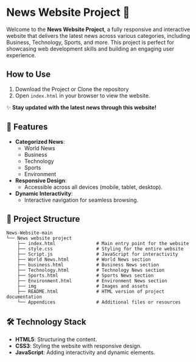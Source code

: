 # News Website Project 📰

Welcome to the **News Website Project**, a fully responsive and interactive website that delivers the latest news across various categories, including Business, Technology, Sports, and more. This project is perfect for showcasing web development skills and building an engaging user experience.

## How to Use

1. Download the Project or Clone the repository
2. Open `index.html` in your browser to view the website.

✨ **Stay updated with the latest news through this website!**

## 🚀 Features

- **Categorized News**:
  - World News
  - Business
  - Technology
  - Sports
  - Environment
- **Responsive Design**:
  - Accessible across all devices (mobile, tablet, desktop).
- **Dynamic Interactivity**:
  - Interactive navigation for seamless browsing.

## 📂 Project Structure

```
News-Website-main
└── News website project
    ├── index.html               # Main entry point for the website
    ├── style.css                # Styling for the entire website
    ├── Script.js                # JavaScript for interactivity
    ├── World News.html          # World News section
    ├── business.html            # Business News section
    ├── Technology.html          # Technology News section
    ├── Sports.html              # Sports News section
    ├── Environment.html         # Environment News section
    ├── img                      # Images and assets
    ├── README.html              # HTML version of project documentation
    └── Appendices               # Additional files or resources
```

## 🛠️ Technology Stack

- **HTML5**: Structuring the content.
- **CSS3**: Styling the website with responsive design.
- **JavaScript**: Adding interactivity and dynamic elements.
